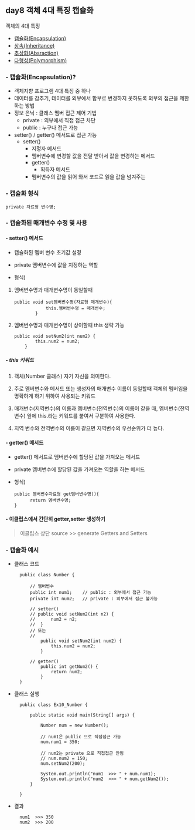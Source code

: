 ## day8 객체 4대 특징 캡슐화

객체의 4대 특징

- [캡슐화(Encapsulation)](https://github.com/hyeah0/SmartWeb_Contents_WebApplication_developer_class/blob/main/1_Java/day08_%EA%B0%9D%EC%B2%B4%ED%8A%B9%EC%A7%95_5_1.%EC%BA%A1%EC%8A%90%ED%99%94.md)
- [상속(Inheritance)](https://github.com/hyeah0/SmartWeb_Contents_WebApplication_developer_class/blob/main/1_Java/day08_%EA%B0%9D%EC%B2%B4%ED%8A%B9%EC%A7%95_5_2.%EC%83%81%EC%86%8D.md)
- [추상화(Absraction)](<https://github.com/hyeah0/SmartWeb_Contents_WebApplication_developer_class/blob/main/1_Java/day09_%EA%B0%9D%EC%B2%B4%ED%8A%B9%EC%A7%95_5_3_%EC%B6%94%EC%83%81%ED%99%94(%EC%B6%94%EC%83%81%ED%81%B4%EB%9E%98%EC%8A%A4%2C%EB%A9%94%EC%84%9C%EB%93%9C).md>)
- [다형성(Polymorphism)](https://github.com/hyeah0/SmartWeb_Contents_WebApplication_developer_class/blob/main/1_Java/day10_%EA%B0%9D%EC%B2%B4%ED%8A%B9%EC%A7%95_5_4_%EB%8B%A4%ED%98%95%EC%84%B1.md)

### - 캡슐화(Encapsulation)?

- 객체지향 프로그램 4대 특징 중 하나
- 데이터를 감추기, 데이터를 외부에서 함부로 변경하지 못하도록 외부의 접근을 제한하는 방법
- 정보 은닉 : 클래스 멤버 접근 제어 기법
  - private : 외부에서 직접 접근 차단
  - public : 누구나 접근 가능
- setter() / getter() 메서드로 접근 가능
  - setter()
    - 지정자 메서드
    - 멤버변수에 변경할 값을 전달 받아서 값을 변경하는 메서드
    - getter()
      - 획득자 메서드
    - 멤버변수의 값을 읽어 와서 코드로 읽을 값을 넘겨주는

### - 캡슐화 형식

    private 자료형 변수명;

### - 캡슐화된 매개변수 수정 및 사용

#### - setter() 메서드

- 캡슐화된 멤버 변수 초기값 설정
- private 멤버변수에 값을 지정하는 역할

- 형식)

1.  멤버변수명과 매개변수명이 동일할때

        public void set멤버변수명(자료형 매개변수){
                    this.멤버변수명 = 매개변수;
                }

2.  멤버변수명과 매개변수명이 상이할때 this 생략 가능

        public void setNum2(int num2) {
                this.num2 = num2;
            }

##### - this 키워드

1. 객체(Number 클래스) 자기 자신을 의미한다.

2. 주로 멤버변수와 메서드 또는 생성자의 매개변수 이름이 동일할때 객체의 멤버임을 명확하게 하기 위하여 사용되는 키워드

3. 매개변수(지역변수)의 이름과 멤버변수(전역변수)의 이름이 같을 때, 멤버변수(전역변수) 앞에 this.라는 키워드를 붙여서 구분하여 사용한다.

4. 지역 변수와 전역변수의 이름이 같으면 지역변수의 우선순위가 더 높다.

#### - getter() 메서드

- getter() 메서드로 멤버변수에 할당된 값을 가져오는 메서드
- private 멤버변수에 할당된 값을 가져오는 역할을 하는 메서드

- 형식)

      public 멤버변수자료형 get멤버변수명(){
      	    return 멤버변수명;
      }

#### - 이클립스에서 간단히 getter,setter 생성하기

> 이클립스 상단 source >> generate Getters and Setters

### - 캡슐화 예시

- 클래스 코드

        public class Number {

            // 멤버변수
            public int num1; 	// public : 외부에서 접근 가능
            private int num2;	// private : 외부에서 접근 불가능

            // setter()
            // public void setNum2(int n2) {
            //	 	num2 = n2;
            //	}
            // 또는
            //
                public void setNum2(int num2) {
                    this.num2 = num2;
                }

            // getter()
                public int getNum2() {
                    return num2;
                }
        }

- 클래스 실행

        public class Ex10_Number {

            public static void main(String[] args) {

                Number num = new Number();

                // num1은 public 으로 직접접근 가능
                num.num1 = 350;

                // num2는 private 으로 직접접근 안됨
                // num.num2 = 150;
                num.setNum2(200);

                System.out.println("num1  >>> " + num.num1);
                System.out.println("num2  >>> " + num.getNum2());
            }

        }

- 결과

        num1  >>> 350
        num2  >>> 200
